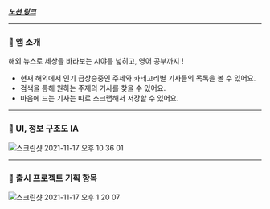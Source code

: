 
[***노션 링크***](https://www.notion.so/912caceec73d480982e656c018594c7d)

---

### 📌  앱 소개

해외 뉴스로 세상을 바라보는 시야를 넓히고, 영어 공부까지 !

- 현재 해외에서 인기 급상승중인 주제와 카테고리별 기사들의 목록을 볼 수 있어요.
- 검색을 통해 원하는 주제의 기사를 찾을 수 있어요.
- 마음에 드는 기사는 따로 스크랩해서 저장할 수 있어요.

---

### 📌  UI, 정보 구조도 IA

![스크린샷 2021-11-17 오후 10 36 01](https://user-images.githubusercontent.com/74236080/142210752-9215ef6d-5f28-4e21-aebd-cbfb2ea67482.png)


---

### 📌  출시 프로젝트 기획 항목

![스크린샷 2021-11-17 오후 1 20 07](https://user-images.githubusercontent.com/93528918/142134181-1528f0de-4db8-4657-8806-c3117331df2c.png)


